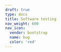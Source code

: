 ```yaml
---
draft: true
type: docs
title: Software testing
nav_weight: 600
nav_icon:
  vendor: bootstrap
  name: bug
  color: 'red'
---
```

